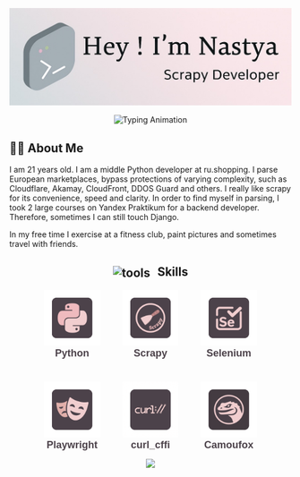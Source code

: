 <link rel="preconnect" href="https://fonts.googleapis.com">   
<link rel="preconnect" href="https://fonts.gstatic.com"  crossorigin>
<link href="https://fonts.googleapis.com/css2?family=Quicksand:wght@300..700&display=swap" rel="stylesheet">

<p align="center">
  <img src="./github-header-image.png" alt="Header">
</p>

<p align="center">
  <img src="https://readme-typing-svg.demolab.com?font=Quicksand&pause=1000&color=888888&center=true&vCenter=true&width=500&lines=Python+Developer;Scrapy+Developer;Parsing+Expert" alt="Typing Animation" />
</p>

## 👨‍💻 About Me   

I am 21 years old. I am a middle Python developer at ru.shopping. I parse European marketplaces, bypass protections of varying complexity, such as Cloudflare, Akamay, CloudFront, DDOS Guard and others. I really like scrapy for its convenience, speed and clarity. In order to find myself in parsing, I took 2 large courses on Yandex Praktikum for a backend developer. Therefore, sometimes I can still touch Django.

In my free time I exercise at a fitness club, paint pictures and sometimes travel with friends.

<h2 align="center">
  <img src="https://cdn-icons-png.flaticon.com/512/126/126472.png"  alt="tools" width="28" height="28" style="vertical-align: middle; margin-right: 8px;">
  Skills
</h2>

<div align="center" style="display: flex; flex-wrap: wrap; justify-content: center; gap: 40px;">

  <div style="text-align: center;">
    <img src="./python.png" alt="Python" width="100" height="100"><br/>
    <span style="font-family: 'Quicksand', sans-serif; font-weight: 600; color: #4C424A; font-size: 18px;">Python</span>
  </div>

  <div style="text-align: center;">
    <img src="./scrapy.png" alt="Scrapy" width="100" height="100"><br/>
    <span style="font-family: 'Quicksand', sans-serif; font-weight: 600; color: #4C424A; font-size: 18px;">Scrapy</span>
  </div>

  <div style="text-align: center;">
    <img src="./selenium.png" alt="Selenium" width="100" height="100"><br/>
    <span style="font-family: 'Quicksand', sans-serif; font-weight: 600; color: #4C424A; font-size: 18px;">Selenium</span>
  </div>

  <div style="text-align: center;">
    <img src="./playwright.png" alt="Playwright" width="100" height="100"><br/>
    <span style="font-family: 'Quicksand', sans-serif; font-weight: 600; color: #4C424A; font-size: 18px;">Playwright</span>
  </div>

  <div style="text-align: center;">
    <img src="./curl.png" alt="Curl" width="100" height="100"><br/>
    <span style="font-family: 'Quicksand', sans-serif; font-weight: 600; color: #4C424A; font-size: 18px;">curl_cffi</span>
  </div>

  <div style="text-align: center;">
    <img src="./camoufox.png" alt="Camoufox" width="100" height="100"><br/>
    <span style="font-family: 'Quicksand', sans-serif; font-weight: 600; color: #4C424A; font-size: 18px;">Camoufox</span>
  </div>

</div>

<p align="center">
  <img src="https://capsule-render.vercel.app/api?type=waving&height=100&section=footer&color=FFB6C1,AAAAAA" />
</p>
